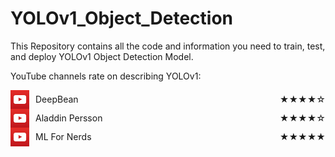 # YOLOv1_Object_Detection
This Repository contains all the code and information you need to train, test, and deploy YOLOv1 Object Detection Model.

YouTube channels rate on describing YOLOv1:



<!-- YouTube Link 1 -->
<div style="display: flex; align-items: center; justify-content: space-between;">
  <div style="display: flex; align-items: center;">
    <img src="./resources/youtube_icon.jpg" alt="Icon" width="30" style="margin-right: 10px;">
    <a href="https://www.youtube.com/watch?v=svn9-xV7wjk" style="text-decoration: none;">
      <p style="margin: 0;">DeepBean</p>
    </a>
  </div>
  <p style="margin: 0;">★★★★☆</p>
</div>

<!-- YouTube Link 2 -->
<div style="display: flex; align-items: center; justify-content: space-between;">
  <div style="display: flex; align-items: center;">
    <img src="./resources/youtube_icon.jpg" alt="Icon" width="30" style="margin-right: 10px;">
    <a href="https://www.youtube.com/watch?v=n9_XyCGr-MI" style="text-decoration: none;">
      <p style="margin: 0;">Aladdin Persson</p>
    </a>
  </div>
  <p style="margin: 0;">★★★★☆</p>
</div>

<!-- YouTube Link 3 -->
<div style="display: flex; align-items: center; justify-content: space-between;">
  <div style="display: flex; align-items: center;">
    <img src="./resources/youtube_icon.jpg" alt="Icon" width="30" style="margin-right: 10px;">
    <a href="https://www.youtube.com/watch?v=zgbPj4lSc58" style="text-decoration: none;">
      <p style="margin: 0;">ML For Nerds</p>
    </a>
  </div>
  <p style="margin: 0;">★★★★★</p>
</div>



